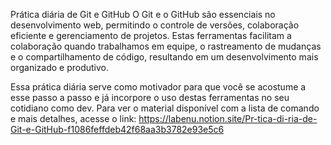 Prática diária de Git e GitHub
O Git e o GitHub são essenciais no desenvolvimento web, permitindo o controle de versões, colaboração eficiente e gerenciamento de projetos. Estas ferramentas facilitam a colaboração quando trabalhamos em equipe, o rastreamento de mudanças e o compartilhamento de código, resultando em um desenvolvimento mais organizado e produtivo.

Essa prática diária serve como motivador para que você se acostume a esse passo a passo e já incorpore o uso destas ferramentas no seu cotidiano como dev. Para ver o material disponível com a lista de comando e mais detalhes, acesse o link: https://labenu.notion.site/Pr-tica-di-ria-de-Git-e-GitHub-f1086feffdeb42f68aa3b3782e93e5c6